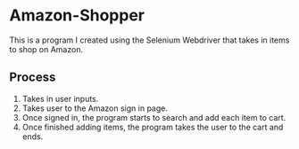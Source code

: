 # Amazon-Shopper
This is a program I created using the Selenium Webdriver that takes in items to shop on Amazon.
## Process
1. Takes in user inputs.
2. Takes user to the Amazon sign in page.
3. Once signed in, the program starts to search and add each item to cart.
4. Once finished adding items, the program takes the user to the cart and ends.
